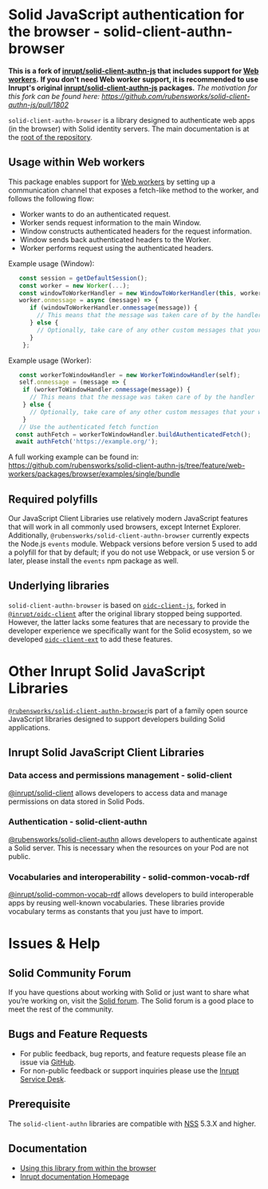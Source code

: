 # Solid JavaScript authentication for the browser - solid-client-authn-browser

**This is a fork of [inrupt/solid-client-authn-js](https://github.com/inrupt/solid-client-authn-js) that includes support for [Web workers](https://developer.mozilla.org/en-US/docs/Web/API/Web_Workers_API/Using_web_workers).**
**If you don't need Web worker support, it is recommended to use Inrupt's original [inrupt/solid-client-authn-js](https://github.com/inrupt/solid-client-authn-js) packages.**
_The motivation for this fork can be found here: https://github.com/rubensworks/solid-client-authn-js/pull/1802_

`solid-client-authn-browser` is a library designed to authenticate web apps (in the browser) with Solid identity servers.
The main documentation is at the [root of the repository](https://github.com/inrupt/solid-client-authn-js).

## Usage within Web workers

This package enables support for [Web workers](https://developer.mozilla.org/en-US/docs/Web/API/Web_Workers_API/Using_web_workers)
by setting up a communication channel that exposes a fetch-like method to the worker, and follows the following flow:

- Worker wants to do an authenticated request.
- Worker sends request information to the main Window.
- Window constructs authenticated headers for the request information.
- Window sends back authenticated headers to the Worker.
- Worker performs request using the authenticated headers.

Example usage (Window):

```javascript
   const session = getDefaultSession();
   const worker = new Worker(...);
   const windowToWorkerHandler = new WindowToWorkerHandler(this, worker, session);
   worker.onmessage = async (message) => {
      if (windowToWorkerHandler.onmessage(message)) {
        // This means that the message was taken care of by the handler
      } else {
        // Optionally, take care of any other custom messages that your worker may send.
      }
    };
```

Example usage (Worker):

```javascript
   const workerToWindowHandler = new WorkerToWindowHandler(self);
   self.onmessage = (message => {
    if (workerToWindowHandler.onmessage(message)) {
      // This means that the message was taken care of by the handler
    } else {
      // Optionally, take care of any other custom messages that your worker may receive.
    }
   // Use the authenticated fetch function
  const authFetch = workerToWindowHandler.buildAuthenticatedFetch();
  await authFetch('https://example.org/');
```

A full working example can be found in:
https://github.com/rubensworks/solid-client-authn-js/tree/feature/web-workers/packages/browser/examples/single/bundle

## Required polyfills

Our JavaScript Client Libraries use relatively modern JavaScript features that
will work in all commonly used browsers, except Internet Explorer. Additionally,
`@rubensworks/solid-client-authn-browser` currently expects the Node.js `events`
module. Webpack versions before version 5 used to add a polyfill for that by
default; if you do not use Webpack, or use version 5 or later, please install
the `events` npm package as well.

## Underlying libraries

`solid-client-authn-browser` is based on [`oidc-client-js`](https://github.com/IdentityModel/oidc-client-js), forked in
[`@inrupt/oidc-client`](https://github.com/inrupt/oidc-client-js) after the original library stopped being supported.
However, the latter lacks some features that are necessary to provide the developer experience we specifically want for the Solid ecosystem, so we developed [`oidc-client-ext`](https://www.npmjs.com/package/@rubensworks/oidc-client-ext) to add these features.

# Other Inrupt Solid JavaScript Libraries

[`@rubensworks/solid-client-authn-browser`](https://www.npmjs.com/package/@rubensworks/solid-client-authn-browser)is part of a family open source JavaScript libraries designed to support developers building Solid applications.

## Inrupt Solid JavaScript Client Libraries

### Data access and permissions management - solid-client

[@inrupt/solid-client](https://docs.inrupt.com/client-libraries/solid-client-js/) allows developers to access data and manage permissions on data stored in Solid Pods.

### Authentication - solid-client-authn

[@rubensworks/solid-client-authn](https://github.com/inrupt/solid-client-authn) allows developers to authenticate against a Solid server. This is necessary when the resources on your Pod are not public.

### Vocabularies and interoperability - solid-common-vocab-rdf

[@inrupt/solid-common-vocab-rdf](https://github.com/inrupt/solid-common-vocab-rdf) allows developers to build interoperable apps by reusing well-known vocabularies. These libraries provide vocabulary terms as constants that you just have to import.

# Issues & Help

## Solid Community Forum

If you have questions about working with Solid or just want to share what you’re working on, visit the [Solid forum](https://forum.solidproject.org/). The Solid forum is a good place to meet the rest of the community.

## Bugs and Feature Requests

- For public feedback, bug reports, and feature requests please file an issue via [GitHub](https://github.com/inrupt/solid-client-authn/issues/).
- For non-public feedback or support inquiries please use the [Inrupt Service Desk](https://inrupt.atlassian.net/servicedesk).

## Prerequisite

The `solid-client-authn` libraries are compatible with [NSS](https://github.com/solid/node-solid-server/releases/tag/v5.3.0) 5.3.X and higher.

## Documentation

- [Using this library from within the browser](https://docs.inrupt.com/developer-tools/javascript/client-libraries/tutorial/authenticate/)
- [Inrupt documentation Homepage](https://docs.inrupt.com/)
